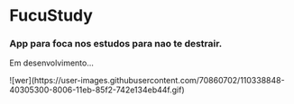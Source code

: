 # FucuStudy
<h3>App para foca nos estudos para nao te destrair.</h3>
<p>
  <a align="center">Em desenvolvimento...</a>
</p>
![wer](https://user-images.githubusercontent.com/70860702/110338848-40305300-8006-11eb-85f2-742e134eb44f.gif)


